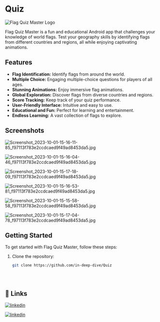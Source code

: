 # Quiz


![Flag Quiz Master Logo](app/src/main/res/mipmap-xxxhdpi/ic_launcher.png)

Flag Quiz Master is a fun and educational Android app that challenges your knowledge of world flags. Test your geography skills by identifying flags from different countries and regions, all while enjoying captivating animations.

## Features

- **Flag Identification:** Identify flags from around the world.
- **Multiple Choice:** Engaging multiple-choice questions for players of all ages.
- **Stunning Animations:** Enjoy immersive flag animations.
- **Global Exploration:** Discover flags from diverse countries and regions.
- **Score Tracking:** Keep track of your quiz performance.
- **User-Friendly Interface:** Intuitive and easy to use.
- **Educational and Fun:** Perfect for learning and entertainment.
- **Endless Learning:** A vast collection of flags to explore.

## Screenshots

![Screenshot_2023-10-01-15-16-11-85_f97113f783e2ccdcaed9f49ad8453da5.jpg](https://github.com/in-deep-dive/Quiz/assets/101592615/bd1b939c-eb54-4ff8-a280-5248dd50f29f)

![Screenshot_2023-10-01-15-16-04-46_f97113f783e2ccdcaed9f49ad8453da5.jpg](https://github.com/in-deep-dive/Quiz/assets/101592615/a56576ea-232c-4c04-b36e-63942bee7182)

![Screenshot_2023-10-01-15-17-18-09_f97113f783e2ccdcaed9f49ad8453da5.jpg](https://github.com/in-deep-dive/Quiz/assets/101592615/36a0c196-94e3-4538-b42c-bf20e82e5628)

![Screenshot_2023-10-01-15-16-53-81_f97113f783e2ccdcaed9f49ad8453da5.jpg](https://github.com/in-deep-dive/Quiz/assets/101592615/cd07e79c-1921-4fe8-8da1-1e8331901016)

![Screenshot_2023-10-01-15-15-58-58_f97113f783e2ccdcaed9f49ad8453da5.jpg](https://github.com/in-deep-dive/Quiz/assets/101592615/da13eb49-5c68-43bf-9461-2cf099b7b82b)

![Screenshot_2023-10-01-15-17-04-78_f97113f783e2ccdcaed9f49ad8453da5.jpg](https://github.com/in-deep-dive/Quiz/assets/101592615/0c9851bf-ba92-42e7-ace7-8fcb8e7c7271)



## Getting Started

To get started with Flag Quiz Master, follow these steps:

1. Clone the repository:

   ```bash
   git clone https://github.com/in-deep-dive/Quiz
  




 ## 🔗 Links

[![linkedin](https://img.shields.io/badge/linkedin-0A66C2?style=for-the-badge&logo=linkedin&logoColor=white)](https://www.linkedin.com/in/mohd-aakib-0546ab272/)

[![linkedin](https://img.shields.io/badge/instagram-bc2a8d?style=for-the-badge&logo=instagram&logoColor=white)](https://www.instagram.com/_aakib__21/)


  

